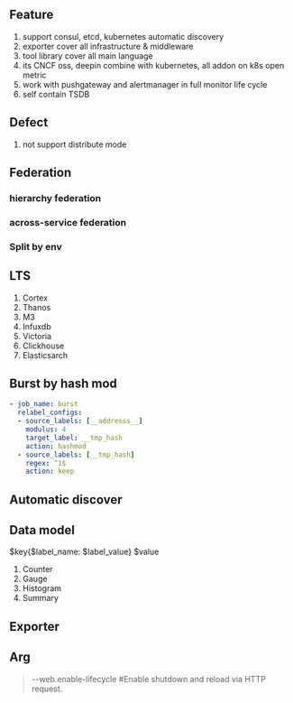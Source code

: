 ## Feature
1. support consul, etcd, kubernetes automatic discovery
2. exporter cover all infrastructure & middleware
3. tool library  cover all main language
4. its CNCF oss, deepin combine with kubernetes, all addon on k8s open metric
5. work with pushgateway and alertmanager in full monitor life cycle
6. self contain TSDB

## Defect
1. not support distribute mode

## Federation
### hierarchy federation
### across-service federation
### Split by env

## LTS
1. Cortex
2. Thanos
3. M3
4. Infuxdb
5. Victoria
6. Clickhouse
7. Elasticsarch

## Burst by hash mod
```yaml
- job_name: burst
  relabel_configs:
  - source_labels: [__addresss__]
    modulus: 4
    target_label: __tmp_hash
    action: hashmod
  - source_labels: [__tmp_hash]
    regex: ^1$
    action: keep
```

## Automatic discover

## Data model
$key{$label_name: $label_value} $value
1. Counter
2. Gauge
3. Histogram
4. Summary

## Exporter
## Arg
> --web.enable-lifecycle #Enable shutdown and reload via HTTP request.

[extensibility]: https://zhuanlan.zhihu.com/p/135358305
